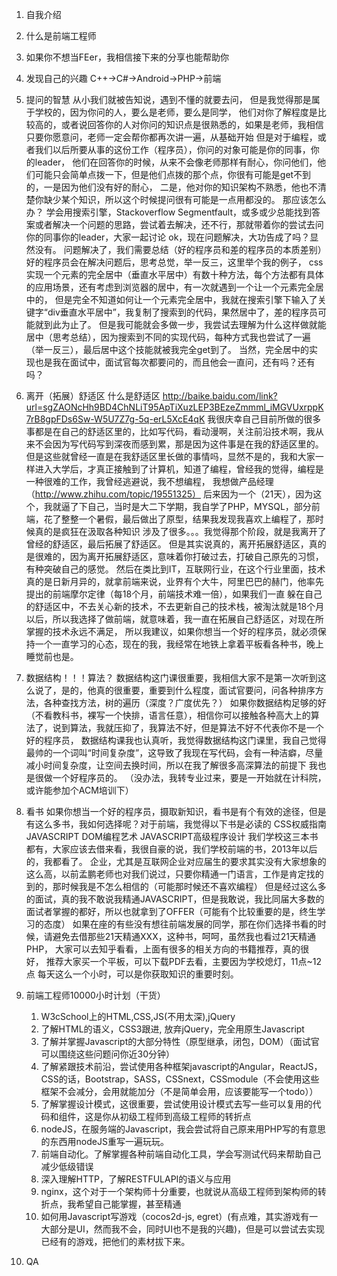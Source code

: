 1. 自我介绍

2. 什么是前端工程师

3. 如果你不想当FEer，我相信接下来的分享也能帮助你

4. 发现自己的兴趣
C++->C#->Android->PHP->前端

5. 提问的智慧
从小我们就被告知说，遇到不懂的就要去问，
但是我觉得那是属于学校的，因为你问的人，要么是老师，要么是同学，
他们对你了解程度是比较高的，或者说回答你的人对你问的知识点是很熟悉的，如果是老师，我相信只要你愿意问，老师一定会帮你都再次讲一遍，从基础开始
但是对于编程，或者我们以后所要从事的这份工作（程序员），你问的对象可能是你的同事，你的leader，
他们在回答你的时候，从来不会像老师那样有耐心，你问他们，他们可能只会简单点拨一下，但是他们点拨的那个点，你很有可能是get不到的，一是因为他们没有好的耐心，
二是，他对你的知识架构不熟悉，他也不清楚你缺少某个知识，所以这个时候提问很有可能是一点用都没的。
那应该怎么办？
学会用搜索引擎，Stackoverflow Segmentfault，或多或少总能找到答案或者解决一个问题的思路，尝试着去解决，还不行，那就带着你的尝试去问你的同事你的leader，大家一起讨论
ok，现在问题解决，大功告成了吗？显然没有。
问题解决了，我们需要总结（好的程序员和差的程序员的本质差别）
好的程序员会在解决问题后，思考总觉，举一反三，这里举个我的例子，
css实现一个元素的完全居中（垂直水平居中）有数十种方法，每个方法都有具体的应用场景，还有考虑到浏览器的居中，有一次就遇到一个让一个元素完全居中的，
但是完全不知道如何让一个元素完全居中，我就在搜索引擎下输入了关键字“div垂直水平居中”，我复制了搜索到的代码，果然居中了，差的程序员可能就到此为止了。
但是我可能就会多做一步，我尝试去理解为什么这样做就能居中（思考总结），因为搜索到不同的实现代码，每种方式我也尝试了一遍（举一反三），最后居中这个技能就被我完全get到了。
当然，完全居中的实现也是我在面试中，面试官每次都要问的，而且他会一直问，还有吗？还有吗？

7. 离开（拓展）舒适区
什么是舒适区 http://baike.baidu.com/link?url=sgZAONcHh9BD4ChNLiT95ApTiXuzLEP3BEzeZmmml_iMGVUxrppK7rB8gpFDs6Sw-W5U7Z7g-5q-erL5XcE4qK
我很庆幸自己目前所做的很多事都是在自己的舒适区里的，比如写代码，看动漫啊，关注前沿技术啊，我从来不会因为写代码写到深夜而感到累，那是因为这件事是在我的舒适区里的。
但是这些就曾经一直是在我舒适区里长做的事情吗，显然不是的，我和大家一样进入大学后，才真正接触到了计算机，知道了编程，曾经我的觉得，编程是一种很难的工作，我曾经逃避说，我不想编程，
我想做产品经理（http://www.zhihu.com/topic/19551325）
后来因为一个（21天），因为这个，我就逼了下自己，当时是大二下学期，我自学了PHP，MYSQL，部分前端，花了整整一个暑假，最后做出了原型，结果我发现我喜欢上编程了，那时候真的是疯狂在汲取各种知识
涉及了很多。。。我觉得那个阶段，就是我离开了曾经的舒适区，最后拓展了舒适区。
但是其实说真的，离开拓展舒适区，真的是很难的，因为离开拓展舒适区，意味着你打破过去，打破自己原先的习惯，有种突破自己的感觉。
然后在类比到IT，互联网行业，在这个行业里面，技术真的是日新月异的，就拿前端来说，业界有个大牛，阿里巴巴的赫门，他率先提出的前端摩尔定律（每18个月，前端技术难一倍），如果我们一直
躲在自己的舒适区中，不去关心新的技术，不去更新自己的技术栈，被淘汰就是18个月以后，所以我选择了做前端，就意味着，我一直在拓展自己舒适区，对现在所掌握的技术永远不满足，
所以我建议，如果你想当一个好的程序员，就必须保持一个一直学习的心态，现在的我，我经常在地铁上拿着平板看各种书，晚上睡觉前也是。


8. 数据结构！！！算法？
数据结构这门课很重要，我相信大家不是第一次听到这么说了，是的，他真的很重要，重要到什么程度，面试官要问，问各种排序方法，各种查找方法，树的遍历（深度？广度优先？）
如果你数据结构足够的好（不看教科书，裸写一个快排，语言任意），相信你可以接触各种高大上的算法了，说到算法，我就压抑了，我算法不好，但是算法不好不代表你不是一个好的程序员，
数据结构课我也认真听，我觉得数据结构这门课里，我自己觉得最帅的一个词叫“时间复杂度”，这导致了我现在写代码，会有一种洁癖，尽量减小时间复杂度，让空间去换时间，所以在我了解很多高深算法的前提下
我也是很做一个好程序员的。
（没办法，我转专业过来，要是一开始就在计科院，或许能参加个ACM培训下）

9. 看书
如果你想当一个好的程序员，摄取新知识，看书是有个有效的途径，但是有这么多书，我如何选择呢？对于前端，我觉得以下书是必读的
CSS权威指南
JAVASCRIPT DOM编程艺术
JAVASCRIPT高级程序设计
我们学校这三本书都有，大家应该去借来看，我很自豪的说，我们学校前端的书，2013年以后的，我都看了。
企业，尤其是互联网企业对应届生的要求其实没有大家想象的这么高，以前孟鹏老师也对我们说过，只要你精通一门语言，工作是肯定找的到的，那时候我是不怎么相信的（可能那时候还不喜欢编程）
但是经过这么多的面试，真的我不敢说我精通JAVASCRIPT，但是我敢说，我比同届大多数的面试者掌握的都好，所以也就拿到了OFFER（可能有个比较重要的是，终生学习的态度）
如果在座的有些没有想往前端发展的同学，那在你们选择书看的时候，请避免去借那些21天精通XXX，这种书，呵呵，虽然我也看过21天精通PHP，
大家可以去知乎看看，上面有很多的相关方向的书籍推荐，真的很好，
推荐大家买一个平板，可以下载PDF去看，主要因为学校熄灯，11点~12点 每天这么一个小时，可以是你获取知识的重要时刻。

10. 前端工程师10000小时计划（干货）
    1. W3cSchool上的HTML,CSS,JS(不用太深),jQuery
    2. 了解HTML的语义，CSS3跟进, 放弃jQuery，完全用原生Javascript
    3. 了解并掌握Javascript的大部分特性（原型继承，闭包，DOM）（面试官可以围绕这些问题问你近30分钟）
    4. 了解紧跟技术前沿，尝试使用各种框架javascript的Angular，ReactJS，CSS的话，Bootstrap，SASS，CSSnext，CSSmodule（不会使用这些框架不会减分，会用就能加分（不是简单会用，应该要能写一个todo））
    5. 了解掌握设计模式，这很重要，尝试使用设计模式去写一些可以复用的代码和组件，这是你从初级工程师到高级工程师的转折点
    6. nodeJS，在服务端的Javascript，我会尝试将自己原来用PHP写的有意思的东西用nodeJS重写一遍玩玩。
    7. 前端自动化。了解掌握各种前端自动化工具，学会写测试代码来帮助自己减少低级错误
    8. 深入理解HTTP，了解RESTFULAPI的语义与应用
    10. nginx，这个对于一个架构师十分重要，也就说从高级工程师到架构师的转折点，我希望自己能掌握，甚至精通
    11. 如何用Javascript写游戏（cocos2d-js, egret）(有点难，其实游戏有一大部分是UI，然而我不会，同时UI也不是我的兴趣)，但是可以尝试去实现已经有的游戏，把他们的素材拔下来。

11. QA